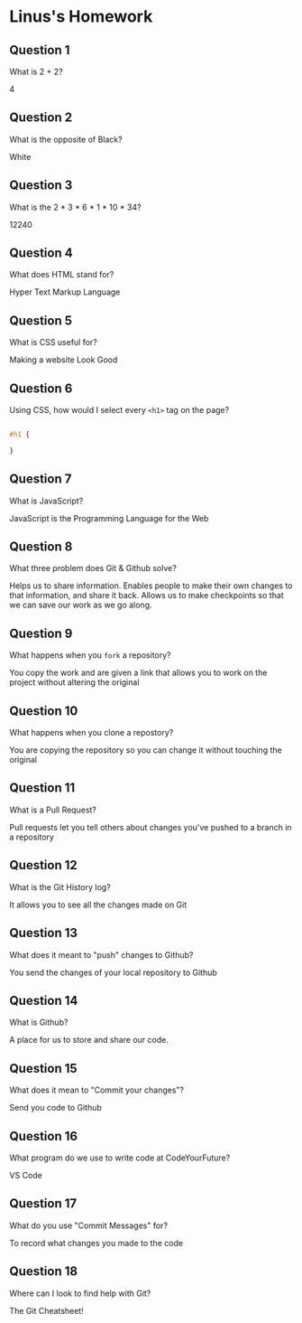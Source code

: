 # Linus's Homework

## Question 1

What is 2 + 2?

4

## Question 2

What is the opposite of Black?

White

## Question 3

What is the  2 * 3 * 6 * 1 * 10 * 34?

12240

## Question 4 

What does HTML stand for?

Hyper Text Markup Language

## Question 5

What is CSS useful for?

Making a website Look Good

## Question 6

Using CSS, how would I select every `<h1>` tag on the page?

```css

#h1 {

}
```

## Question 7

What is JavaScript?

JavaScript is the Programming Language for the Web

## Question 8

What three problem does Git & Github solve?

Helps us to share information.
Enables people to make their own changes to that information, and share it back.
Allows us to make checkpoints so that we can save our work as we go along.

## Question 9

What happens when you `fork` a repository?

You copy the work and are given a link that allows you to work on the project without altering the original

## Question 10 

What happens when you clone a repostory?

You are copying the repository so you can change it without touching the original

## Question 11

What is a Pull Request?

Pull requests let you tell others about changes you've pushed to a branch in a repository

## Question 12

What is the Git History log?

It allows you to see all the changes made on Git

## Question 13

What does it meant to "push" changes to Github?

You send the changes of your local repository to Github

## Question 14

What is Github?

A place for us to store and share our code.

## Question 15

What does it mean to "Commit your changes"?

Send you code to Github

## Question 16

What program do we use to write code at CodeYourFuture?

VS Code

## Question 17

What do you use "Commit Messages" for?

To record what changes you made to the code

## Question 18

Where can I look to find help with Git?

The Git Cheatsheet!

